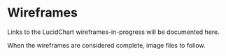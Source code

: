 # Wireframes

Links to the LucidChart wireframes-in-progress will be documented here.

When the wireframes are considered complete, image files to follow.
